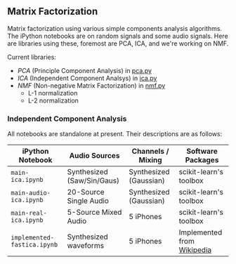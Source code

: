 ## Matrix Factorization 

Matrix factorization using various simple components analysis algorithms. The iPython notebooks are on random signals and some audio signals. Here are libraries using these, foremost are PCA, ICA, and we're working on NMF.

Current libraries:
- _PCA_ (Principle Component Analysis) in [pca.py](pca.py) 
- _ICA_ (Independent Component Analsys) in [ica.py](ica.py) 
- _NMF_ (Non-negative Matrix Factorization) in [nmf.py](nmf.py) 
  - L-1 normalization
  - L-2 normalization

### Independent Component Analysis

All notebooks are standalone at present. Their descriptions are as follows:

| iPython Notebook | Audio Sources    | Channels / Mixing | Software Packages |
| ---------------- | ---------------- | ---------------- | ---------------- |
|`main-ica.ipynb`  | Synthesized (Saw/Sin/Gaus) | Synthesized (Gaussian) | scikit-learn's toolbox |
|`main-audio-ica.ipynb`  | 20-Source Single Audio | Synthesized (Gaussian) | scikit-learn's toolbox |
|`main-real-ica.ipynb`  | 5-Source Mixed Audio | 5 iPhones | scikit-learn's toolbox |
|`implemented-fastica.ipynb`  | Synthesized waveforms | 5 iPhones | Implemented from [Wikipedia](https://en.wikipedia.org/wiki/FastICA) |

